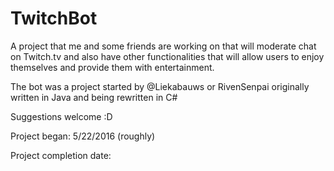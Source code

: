 # TwitchBot
A project that me and some friends are working on that will moderate chat on Twitch.tv and also have other functionalities that will allow users to enjoy themselves and provide them with entertainment.

The bot was a project started by @Liekabauws or RivenSenpai originally written in Java and being rewritten in C#

Suggestions welcome :D

Project began: 5/22/2016 (roughly)

Project completion date:

